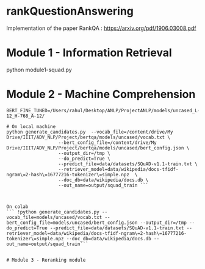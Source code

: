 # rankQuestionAnswering
Implementation of the paper RankQA : https://arxiv.org/pdf/1906.03008.pdf

# Module 1 - Information Retrieval
python module1-squad.py

# Module 2 - Machine Comprehension
``` BERT_BASE_DIR=/Users/rahul/Desktop/ANLP/ProjectANLP/models/uncased_L-12_H-768_A-12/
BERT_FINE_TUNED=/Users/rahul/Desktop/ANLP/ProjectANLP/models/uncased_L-12_H-768_A-12/

# On local machine
python generate_candidates.py  --vocab_file=/content/drive/My Drive/IIIT/ADV_NLP/Project/bertqa/models/uncased/vocab.txt \
                   --bert_config_file=/content/drive/My Drive/IIIT/ADV_NLP/Project/bertqa/models/uncased/bert_config.json \
                   --output_dir=/tmp \
                   --do_predict=True \
                   --predict_file=data/datasets/SQuAD-v1.1-train.txt \
                   --retriever_model=data/wikipedia/docs-tfidf-ngram\=2-hash\=16777216-tokenizer\=simple.npz  \
                   --doc_db=data/wikipedia/docs.db \
                   --out_name=output/squad_train ```



On colab
``` !python generate_candidates.py --vocab_file=models/uncased/vocab.txt --bert_config_file=models/uncased/bert_config.json --output_dir=/tmp --do_predict=True --predict_file=data/datasets/SQuAD-v1.1-train.txt --retriever_model=data/wikipedia/docs-tfidf-ngram\=2-hash\=16777216-tokenizer\=simple.npz --doc_db=data/wikipedia/docs.db --out_name=output/squad_train```


# Module 3 - Reranking module
